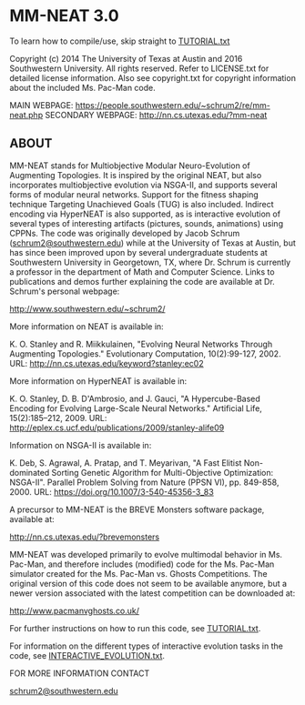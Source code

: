# MM-NEAT 3.0

To learn how to compile/use, skip straight to [TUTORIAL.txt](https://github.com/schrum2/MM-NEAT/blob/master/TUTORIAL.txt)

Copyright (c) 2014 The University of Texas at Austin 
and 2016 Southwestern University.
All rights reserved.
Refer to LICENSE.txt for detailed license information.
Also see copyright.txt for copyright information about the
included Ms. Pac-Man code.

MAIN WEBPAGE: https://people.southwestern.edu/~schrum2/re/mm-neat.php
SECONDARY WEBPAGE: http://nn.cs.utexas.edu/?mm-neat

## ABOUT

MM-NEAT stands for Multiobjective Modular Neuro-Evolution of Augmenting Topologies.
It is inspired by the original NEAT, but also incorporates multiobjective evolution
via NSGA-II, and supports several forms of modular neural networks. Support for
the fitness shaping technique Targeting Unachieved Goals (TUG) is also included.
Indirect encoding via HyperNEAT is also supported, as is interactive evolution of
several types of interesting artifacts (pictures, sounds, animations) using CPPNs. 
The code was originally developed by Jacob Schrum (schrum2@southwestern.edu) while 
at the University of Texas at Austin, but has since been improved upon by several
undergraduate students at Southwestern University in Georgetown, TX, where
Dr. Schrum is currently a professor in the department of Math and Computer Science.
Links to publications and demos further explaining the code are available at 
Dr. Schrum's personal webpage:

http://www.southwestern.edu/~schrum2/

More information on NEAT is available in:

K. O. Stanley and R. Miikkulainen, "Evolving Neural Networks Through 
Augmenting Topologies." Evolutionary Computation, 10(2):99-127, 2002.
URL: http://nn.cs.utexas.edu/keyword?stanley:ec02

More information on HyperNEAT is available in:

K. O. Stanley, D. B. D'Ambrosio, and J. Gauci, "A Hypercube-Based 
Encoding for Evolving Large-Scale Neural Networks." Artificial Life, 
15(2):185–212, 2009.
URL: http://eplex.cs.ucf.edu/publications/2009/stanley-alife09

Information on NSGA-II is available in:

K. Deb, S. Agrawal, A. Pratap, and T. Meyarivan, "A Fast Elitist Non-dominated
Sorting Genetic Algorithm for Multi-Objective Optimization: NSGA-II". 
Parallel Problem Solving from Nature (PPSN VI), pp. 849-858, 2000.
URL: https://doi.org/10.1007/3-540-45356-3_83

A precursor to MM-NEAT is the BREVE Monsters software package, available at:

http://nn.cs.utexas.edu/?brevemonsters

MM-NEAT was developed primarily to evolve multimodal behavior in Ms. Pac-Man,
and therefore includes (modified) code for the Ms. Pac-Man simulator created for
the Ms. Pac-Man vs. Ghosts Competitions. The original version of this code does not
seem to be available anymore, but a newer version associated with the latest competition
can be downloaded at:

http://www.pacmanvghosts.co.uk/

For further instructions on how to run this code, see [TUTORIAL.txt](https://github.com/schrum2/MM-NEAT/blob/master/TUTORIAL.txt).

For information on the different types of interactive evolution tasks in the code,
see [INTERACTIVE_EVOLUTION.txt](https://github.com/schrum2/MM-NEAT/blob/master/INTERACTIVE_EVOLUTION.md).

FOR MORE INFORMATION CONTACT

schrum2@southwestern.edu

